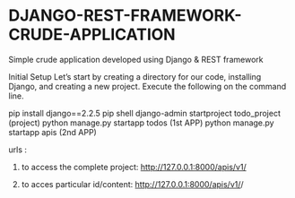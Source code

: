 # DJANGO-REST-FRAMEWORK-CRUDE-APPLICATION
 Simple crude application developed using Django & REST framework

Initial Setup
Let’s start by creating a directory for our code, installing Django, and creating a new project. Execute the following on the command line.


pip install django==2.2.5
pip shell
django-admin startproject todo_project (project)
python manage.py startapp todos (1st APP)
python manage.py startapp apis (2nd APP)

urls :
1. to access the complete project:
http://127.0.0.1:8000/apis/v1/ 

2. to acces particular id/content:
http://127.0.0.1:8000/apis/v1/<id>/
